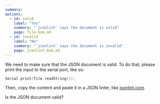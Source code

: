```yaml
---
summary: 
options:
  - id: valid
    label: "Yes"
    summary: "`jsonlint` says the document is valid"
    page: file-bom.md
  - id: invalid
    label: "No"
    summary: "`jsonlint` says the document is invalid"
    page: jsonlint-bad.md
---
```


We need to make sure that the JSON document is valid.
To do that, please print the input to the serial port, like so:

```c++
Serial.print(file.readString());
```

Then, copy the content and paste it in a JSON linter, like [jsonlint.com](https://jsonlint.com/).

Is the JSON document valid?